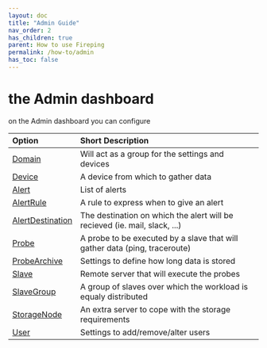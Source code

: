 ```yaml
---
layout: doc
title: "Admin Guide"
nav_order: 2
has_children: true
parent: How to use Fireping
permalink: /how-to/admin
has_toc: false
---
```


# the Admin dashboard
on the Admin dashboard you can configure

| Option                                                | Short Description       
|:------------------------------------------------------|:------------------
| [Domain](/fireping/how-to/admin/domain)                        | Will act as a group for the settings and devices
| [Device](/fireping/how-to/admin/device)                        | A device from which to gather data
| [Alert](/fireping/how-to/admin/alert)                          | List of alerts
| [AlertRule](/fireping/how-to/admin/alert-rule)                 | A rule to express when to give an alert
| [AlertDestination](/fireping/how-to/admin/alert-destination)   | The destination on which the alert will be recieved (ie. mail, slack, ...)
| [Probe](/fireping/how-to/admin/probe)                          | A probe to be executed by a slave that will gather data (ping, traceroute)
| [ProbeArchive](/fireping/how-to/admin/probe-archive)           | Settings to define how long data is stored
| [Slave](/fireping/how-to/admin/slave)                          | Remote server that will execute the probes
| [SlaveGroup](/fireping/how-to/admin/slave-group)               | A group of slaves over which the workload is equaly distributed
| [StorageNode](/fireping/how-to/admin/storage-node)             | An extra server to cope with the storage requirements
| [User](/fireping/how-to/admin/user)                            | Settings to add/remove/alter users